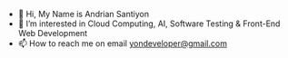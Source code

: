 - 👋 Hi, My Name is Andrian Santiyon
- 👀 I’m interested in Cloud Computing, AI, Software Testing & Front-End Web Development
- 📫 How to reach me on email yondeveloper@gmail.com

<!---
labsan/labsan is a ✨ special ✨ repository because its `README.md` (this file) appears on your GitHub profile.
You can click the Preview link to take a look at your changes.
--->
